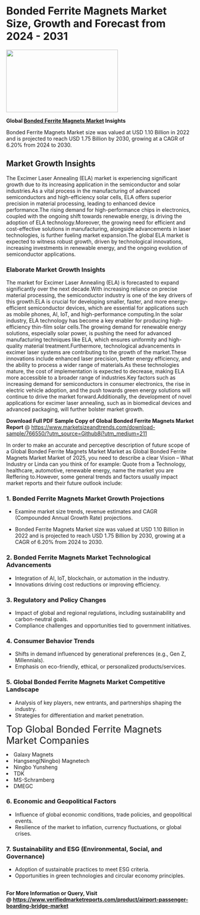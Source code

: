 <H1>Bonded Ferrite Magnets Market Size, Growth and Forecast from 2024 - 2031</H1><img class="aligncenter size-medium wp-image-584254" src="https://thirdeyenews.in/wp-content/uploads/2024/09/Global-Market-Research-300x168.jpeg" alt="" width="300" height="168" /><p><strong>Global&nbsp;<a href="https://www.marketsizeandtrends.com/download-sample/766550/?utm_source=Github8j?utm_medium=211">Bonded Ferrite Magnets Market</a> Insights</strong></p><p>Bonded Ferrite Magnets Market size was valued at USD 1.10 Billion in 2022 and is projected to reach USD 1.75 Billion by 2030, growing at a CAGR of 6.20% from 2024 to 2030.</p><p><h2>Market Growth Insights</h2> The Excimer Laser Annealing (ELA) market is experiencing significant growth due to its increasing application in the semiconductor and solar industries.As a vital process in the manufacturing of advanced semiconductors and high-efficiency solar cells, ELA offers superior precision in material processing, leading to enhanced device performance.The rising demand for high-performance chips in electronics, coupled with the ongoing shift towards renewable energy, is driving the adoption of ELA technology.Moreover, the growing need for efficient and cost-effective solutions in manufacturing, alongside advancements in laser technologies, is further fueling market expansion.The global ELA market is expected to witness robust growth, driven by technological innovations, increasing investments in renewable energy, and the ongoing evolution of semiconductor applications. <h3>Elaborate Market Growth Insights</h3> The market for Excimer Laser Annealing (ELA) is forecasted to expand significantly over the next decade.With increasing reliance on precise material processing, the semiconductor industry is one of the key drivers of this growth.ELA is crucial for developing smaller, faster, and more energy-efficient semiconductor devices, which are essential for applications such as mobile phones, AI, IoT, and high-performance computing.In the solar industry, ELA technology has become a key enabler for producing high-efficiency thin-film solar cells.The growing demand for renewable energy solutions, especially solar power, is pushing the need for advanced manufacturing techniques like ELA, which ensures uniformity and high-quality material treatment.Furthermore, technological advancements in excimer laser systems are contributing to the growth of the market.These innovations include enhanced laser precision, better energy efficiency, and the ability to process a wider range of materials.As these technologies mature, the cost of implementation is expected to decrease, making ELA more accessible to a broader range of industries.Key factors such as increasing demand for semiconductors in consumer electronics, the rise in electric vehicle adoption, and the push towards green energy solutions will continue to drive the market forward.Additionally, the development of novel applications for excimer laser annealing, such as in biomedical devices and advanced packaging, will further bolster market growth.</p><p><span class=""><strong>Download Full PDF Sample Copy of Global Bonded Ferrite Magnets Market Report</strong> @ <a href="https://www.marketsizeandtrends.com/download-sample/766550/?utm_source=Github8j?utm_medium=211" target="_blank">https://www.marketsizeandtrends.com/download-sample/766550/?utm_source=Github8j?utm_medium=211</a></span></p><p>In order to make an accurate and perceptive description of future scope of a Global&nbsp;Bonded Ferrite Magnets Market Market as Global&nbsp;Bonded Ferrite Magnets Market Market of 2025, you need to describe a clear Vision &ndash; What Industry or Linda can you think of for example: Quote from a Technology, healthcare, automotive, renewable energy, name the market you are Reffering to.However, some general trends and factors usually impact market reports and their future outlook include:</p><h3>1.&nbsp;<strong>Bonded Ferrite Magnets Market Growth Projections</strong></h3><ul><li>Examine market size trends, revenue estimates and CAGR (Compounded Annual Growth Rate) projections.</li><li><p>Bonded Ferrite Magnets Market size was valued at USD 1.10 Billion in 2022 and is projected to reach USD 1.75 Billion by 2030, growing at a CAGR of 6.20% from 2024 to 2030.</p></li></ul><h3>2.&nbsp;<strong>Bonded Ferrite Magnets Market Technological Advancements</strong></h3><ul><li>Integration of AI, IoT, blockchain, or automation in the industry.</li><li>Innovations driving cost reductions or improving efficiency.</li></ul><h3>3.&nbsp;<strong>Regulatory and Policy Changes</strong></h3><ul><li>Impact of global and regional regulations, including sustainability and carbon-neutral goals.</li><li>Compliance challenges and opportunities tied to government initiatives.</li></ul><h3>4.&nbsp;<strong>Consumer Behavior Trends</strong></h3><ul><li>Shifts in demand influenced by generational preferences (e.g., Gen Z, Millennials).</li><li>Emphasis on eco-friendly, ethical, or personalized products/services.</li></ul><h3>5.&nbsp;<strong>Global Bonded Ferrite Magnets Market Competitive Landscape</strong></h3><ul><li>Analysis of key players, new entrants, and partnerships shaping the industry.</li><li>Strategies for differentiation and market penetration.</li></ul><p data-pm-slice="1 1 []"><span style="color: inherit; font-family: inherit; font-size: 25px;">Top Global Bonded Ferrite Magnets Market Companies</span></p><div class="" data-test-id=""><p><li>Galaxy Magnets</li><li> Hangseng(Ningbo) Magnetech</li><li> Ningbo Yunsheng</li><li> TDK</li><li> MS-Schramberg</li><li> DMEGC</li></p></div><h3>6.&nbsp;<strong>Economic and Geopolitical Factors</strong></h3><ul><li>Influence of global economic conditions, trade policies, and geopolitical events.</li><li>Resilience of the market to inflation, currency fluctuations, or global crises.</li></ul><h3>7.&nbsp;<strong>Sustainability and ESG (Environmental, Social, and Governance)</strong></h3><ul><li>Adoption of sustainable practices to meet ESG criteria.</li><li>Opportunities in green technologies and circular economy principles.</li></ul><h2><strong style="font-size: 14px;">For More Information or Query, Visit @&nbsp;</strong><a style="background-color: #ffffff; font-size: 14px;" href="https://www.marketsizeandtrends.com/report/bonded-ferrite-magnets-market/" target="_blank">https://www.verifiedmarketreports.com/product/airport-passenger-boarding-bridge-market</a></h2>